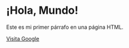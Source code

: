 <!DOCTYPE html>
<html lang="es">
<head>
    <meta charset="UTF-8">
    <meta name="viewport" content="width=device-width, initial-scale=1.0">
    <title>Mi Primera Página Web</title>
</head>
<body>
    <h1>¡Hola, Mundo!</h1>
    <p>Este es mi primer párrafo en una página HTML.</p>
    <a href="https://www.google.com">Visita Google</a>
</body>
</html>
